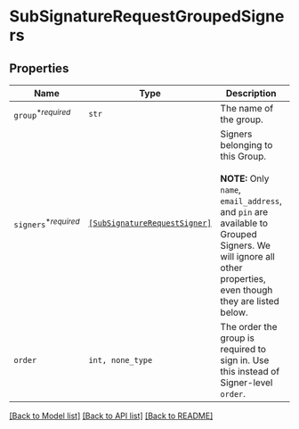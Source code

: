 # SubSignatureRequestGroupedSigners



## Properties
Name | Type | Description | Notes
------------ | ------------- | ------------- | -------------
| `group`<sup>*_required_</sup> | ```str``` |  The name of the group.  |  |
| `signers`<sup>*_required_</sup> | [```[SubSignatureRequestSigner]```](SubSignatureRequestSigner.md) |  Signers belonging to this Group.<br><br>**NOTE:** Only `name`, `email_address`, and `pin` are available to Grouped Signers. We will ignore all other properties, even though they are listed below.  |  |
| `order` | ```int, none_type``` |  The order the group is required to sign in. Use this instead of Signer-level `order`.  |  |

[[Back to Model list]](../README.md#documentation-for-models) [[Back to API list]](../README.md#documentation-for-api-endpoints) [[Back to README]](../README.md)


